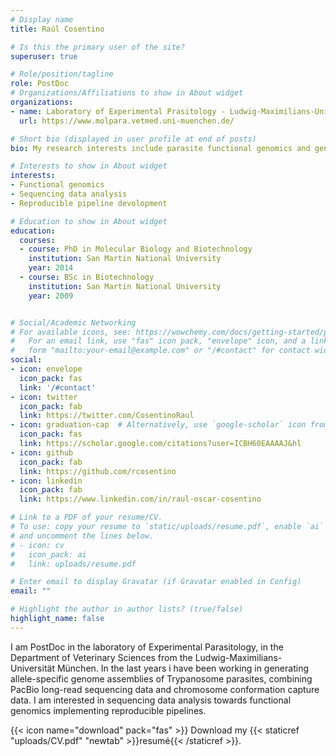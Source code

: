 ```yaml
---
# Display name
title: Raúl Cosentino

# Is this the primary user of the site?
superuser: true

# Role/position/tagline
role: PostDoc
# Organizations/Affiliations to show in About widget
organizations:
- name: Laboratory of Experimental Prasitology - Ludwig-Maximilians-Universität München
  url: https://www.molpara.vetmed.uni-muenchen.de/

# Short bio (displayed in user profile at end of posts)
bio: My research interests include parasite functional genomics and gene expression control.

# Interests to show in About widget
interests:
- Functional genomics
- Sequencing data analysis
- Reproducible pipeline devolopment

# Education to show in About widget
education:
  courses:
  - course: PhD in Molecular Biology and Biotechnology
    institution: San Martin National University
    year: 2014
  - course: BSc in Biotechnology
    institution: San Martin National University
    year: 2009


# Social/Academic Networking
# For available icons, see: https://wowchemy.com/docs/getting-started/page-builder/#icons
#   For an email link, use "fas" icon pack, "envelope" icon, and a link in the
#   form "mailto:your-email@example.com" or "/#contact" for contact widget.
social:
- icon: envelope
  icon_pack: fas
  link: '/#contact'
- icon: twitter
  icon_pack: fab
  link: https://twitter.com/CosentinoRaul
- icon: graduation-cap  # Alternatively, use `google-scholar` icon from `ai` icon pack
  icon_pack: fas
  link: https://scholar.google.com/citations?user=ICBH60EAAAAJ&hl
- icon: github
  icon_pack: fab
  link: https://github.com/rcosentino
- icon: linkedin
  icon_pack: fab
  link: https://www.linkedin.com/in/raul-oscar-cosentino

# Link to a PDF of your resume/CV.
# To use: copy your resume to `static/uploads/resume.pdf`, enable `ai` icons in `params.toml`, 
# and uncomment the lines below.
# - icon: cv
#   icon_pack: ai
#   link: uploads/resume.pdf

# Enter email to display Gravatar (if Gravatar enabled in Config)
email: ""

# Highlight the author in author lists? (true/false)
highlight_name: false
---
```


I am PostDoc in the laboratory of Experimental Parasitology, in the Department of Veterinary Sciences from the Ludwig-Maximilians-Universität München. In the last years i have been working in generating allele-specific genome assemblies of Trypanosome parasites, combining PacBio long-read sequencing data and chromosome conformation capture data. I am interested in sequencing data analysis towards functional genomics implementing reproducible pipelines. 

{{< icon name="download" pack="fas" >}} Download my {{< staticref "uploads/CV.pdf" "newtab" >}}resumé{{< /staticref >}}.
